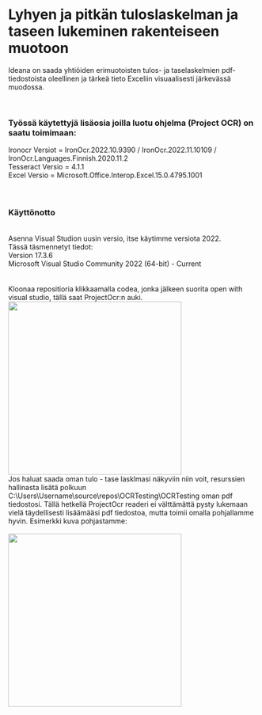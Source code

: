 # Lyhyen ja pitkän tuloslaskelman ja taseen lukeminen rakenteiseen muotoon
Ideana on saada yhtiöiden erimuotoisten tulos- ja taselaskelmien pdf-tiedostoista oleellinen ja tärkeä tieto Exceliin visuaalisesti järkevässä muodossa. 




<br>
<h3>Työssä käytettyjä lisäosia joilla luotu ohjelma (Project OCR) on saatu toimimaan:</h3>
Ironocr Versiot = IronOcr.2022.10.9390 / IronOcr.2022.11.10109 / IronOcr.Languages.Finnish.2020.11.2 <br>
Tesseract Versio = 4.1.1 <br>
Excel Versio = Microsoft.Office.Interop.Excel.15.0.4795.1001<br>
<br><br>

<h3>Käyttönotto</h3>
<br>
Asenna Visual Studion uusin versio, itse käytimme versiota 2022. <br>
Tässä täsmennetyt tiedot: <br> 
Version 17.3.6 <br>
Microsoft Visual Studio Community 2022 (64-bit) - Current <br>
<br>
<br>
Kloonaa repositioria klikkaamalla codea, jonka jälkeen suorita open with visual studio, tällä saat ProjectOcr:n auki. 
<br>
<img src="https://user-images.githubusercontent.com/77781939/226563041-cc98b8de-e209-4bf9-a4db-923d2cdc0f6f.png" width="350" height="350">

<br>
Jos haluat saada oman tulo - tase lasklmasi näkyviin niin voit, resurssien hallinasta lisätä polkuun C:\Users\Username\source\repos\OCRTesting\OCRTesting oman pdf tiedostosi. Tällä hetkellä ProjectOcr readeri ei välttämättä pysty lukemaan vielä täydellisesti lisäämääsi pdf tiedostoa, mutta toimii omalla pohjallamme hyvin. Esimerkki kuva pohjastamme: <br><br>
<img src="https://user-images.githubusercontent.com/77781939/226857854-7fba6fe5-fa1b-4795-ad0d-3ed2ad44a3a5.png" width="350" height="350">




